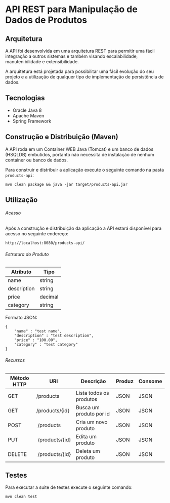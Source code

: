 # API REST para Manipulação de Dados de Produtos

## Arquitetura

A API foi desenvolvida em uma arquitetura REST para permitir uma fácil integração a outros sistemas e também visando escalabilidade, manutenibilidade e extensibilidade.

A arquitetura está projetada para possibilitar uma fácil evolução do seu projeto e a utilização de qualquer tipo de implementação de persistência de dados.

## Tecnologias

* Oracle Java 8
* Apache Maven
* Spring Framework

## Construção e Distribuição (Maven)

A API roda em um Container WEB Java (Tomcat) e um banco de dados (HSQLDB) embutidos, portanto não necessita de instalação de nenhum container ou banco de dados.

Para construir e distribuir a aplicação execute o seguinte comando na pasta ```products-api```:

```
mvn clean package && java -jar target/products-api.jar
```

## Utilização

###### Acesso

Após a construção e distribuição da aplicação a API estará disponível para acesso no seguinte endereço:

```
http://localhost:8080/products-api/
```

###### Estrutura do Produto

Atributo | Tipo
-------- | -------------
name | string
description | string
price | decimal
category | string

Formato JSON:

```
{
    "name" : "test name",
    "description" : "test description",
    "price" : "100.00",
    "category" : "test category"
}
```

###### Recursos

Método HTTP | URI           | Descrição          | Produz | Consome
----------- | ------------- | ------------------ | ------ | --------
GET | /products | Lista todos os produtos | JSON | JSON
GET | /products/{id} | Busca um produto por id | JSON | JSON
POST | /products | Cria um novo produto | JSON | JSON
PUT | /products/{id} | Edita um produto | JSON | JSON
DELETE | /products/{id} | Deleta um produto | JSON | JSON

## Testes

Para executar a suite de testes execute o seguinte comando:

```
mvn clean test
```